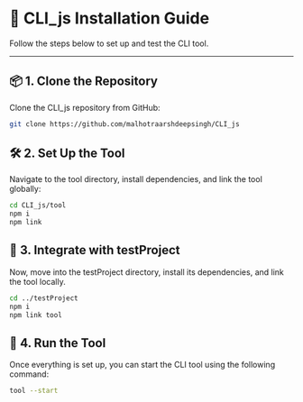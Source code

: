 # 🚀 CLI_js Installation Guide

Follow the steps below to set up and test the CLI tool.

---

## 📦 1. Clone the Repository

Clone the CLI_js repository from GitHub:

```bash
git clone https://github.com/malhotraarshdeepsingh/CLI_js
```

## 🛠 2. Set Up the Tool

Navigate to the tool directory, install dependencies, and link the tool globally:

```bash
cd CLI_js/tool
npm i
npm link
```

## 🧪 3. Integrate with testProject

Now, move into the testProject directory, install its dependencies, and link the tool locally.

```bash
cd ../testProject
npm i
npm link tool
```

## 🚩 4. Run the Tool

Once everything is set up, you can start the CLI tool using the following command:

```bash 
tool --start
```
